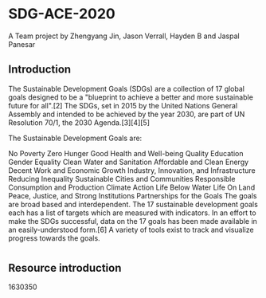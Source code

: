 # SDG-ACE-2020
A Team project by Zhengyang Jin, Jason Verrall, Hayden B and Jaspal Panesar


## Introduction
The Sustainable Development Goals (SDGs) are a collection of 17 global goals designed to be a "blueprint to achieve a better and more sustainable future for all".[2] The SDGs, set in 2015 by the United Nations General Assembly and intended to be achieved by the year 2030, are part of UN Resolution 70/1, the 2030 Agenda.[3][4][5]

The Sustainable Development Goals are:

No Poverty
Zero Hunger
Good Health and Well-being
Quality Education
Gender Equality
Clean Water and Sanitation
Affordable and Clean Energy
Decent Work and Economic Growth
Industry, Innovation, and Infrastructure
Reducing Inequality
Sustainable Cities and Communities
Responsible Consumption and Production
Climate Action
Life Below Water
Life On Land
Peace, Justice, and Strong Institutions
Partnerships for the Goals
The goals are broad based and interdependent. The 17 sustainable development goals each has a list of targets which are measured with indicators. In an effort to make the SDGs successful, data on the 17 goals has been made available in an easily-understood form.[6] A variety of tools exist to track and visualize progress towards the goals.
#
#

## Resource introduction


1630350